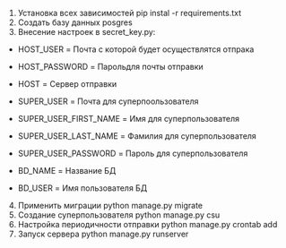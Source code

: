 1) Установка всех зависимостей pip instal -r requirements.txt
2) Создать базу данных posgres
3) Внесение настроек в secret_key.py:

- HOST_USER = Почта с которой будет осуществлятся отпрака
- HOST_PASSWORD = Парольдля почты отправки
- HOST = Сервер отправки

- SUPER_USER = Почта для суперпоользователя
- SUPER_USER_FIRST_NAME = Имя для суперпользователя
- SUPER_USER_LAST_NAME = Фамилия для суперпользователя
- SUPER_USER_PASSWORD = Пароль для суперпользователя

- BD_NAME = Название БД
- BD_USER = Имя пользователя БД

4) Применить миграции python manage.py migrate
5) Создание суперпользователя python manage.py csu
6) Настройка периодичности отправки python manage.py crontab add
6) Запуск сервера python manage.py runserver